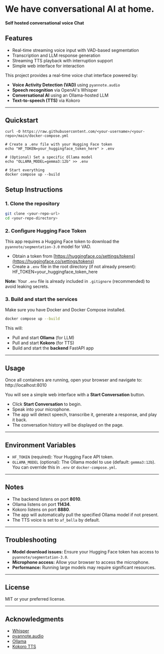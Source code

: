 # We have conversational AI at home. 
#### Self hosted conversational voice Chat


## Features
- Real-time streaming voice input with VAD-based segmentation
- Transcription and LLM response generation
- Streaming TTS playback with interruption support
- Simple web interface for interaction


This project provides a real-time voice chat interface powered by:
- **Voice Activity Detection (VAD)** using `pyannote.audio`
- **Speech recognition** via OpenAI's Whisper
- **Conversational AI** using an Ollama-hosted LLM
- **Text-to-speech (TTS)** via Kokoro

---

## Quickstart

```# Download the docker-compose file
curl -O https://raw.githubusercontent.com/<your-username>/<your-repo>/main/docker-compose.yml

# Create a .env file with your Hugging Face token
echo "HF_TOKEN=your_huggingface_token_here" > .env

# (Optional) Set a specific Ollama model
echo "OLLAMA_MODEL=gemma3:12b" >> .env

# Start everything
docker compose up --build
```






## Setup Instructions

### 1. Clone the repository

```bash
git clone <your-repo-url>
cd <your-repo-directory>
```

### 2. Configure Hugging Face Token

This app requires a Hugging Face token to download the `pyannote/segmentation-3.0` model for VAD.

- Obtain a token from [https://huggingface.co/settings/tokens](https://huggingface.co/settings/tokens)
- Create a `.env` file in the root directory (if not already present): HF_TOKEN=your_huggingface_token_here


**Note:** Your `.env` file is already included in `.gitignore` (recommended) to avoid leaking secrets.

### 3. Build and start the services

Make sure you have Docker and Docker Compose installed.

```bash
docker compose up --build
```

This will:
- Pull and start **Ollama** (for LLM)
- Pull and start **Kokoro** (for TTS)
- Build and start the **backend** FastAPI app

---

## Usage

Once all containers are running, open your browser and navigate to: http://localhost:8010


You will see a simple web interface with a **Start Conversation** button.

- Click **Start Conversation** to begin.
- Speak into your microphone.
- The app will detect speech, transcribe it, generate a response, and play it back.
- The conversation history will be displayed on the page.

---

## Environment Variables

- `HF_TOKEN` (required): Your Hugging Face API token.
- `OLLAMA_MODEL` (optional): The Ollama model to use (default: `gemma3:12b`). You can override this in `.env` or `docker-compose.yml`.

---

## Notes

- The backend listens on port **8010**.
- Ollama listens on port **11434**.
- Kokoro listens on port **8880**.
- The app will automatically pull the specified Ollama model if not present.
- The TTS voice is set to `af_bella` by default.

---

## Troubleshooting

- **Model download issues:** Ensure your Hugging Face token has access to `pyannote/segmentation-3.0`.
- **Microphone access:** Allow your browser to access the microphone.
- **Performance:** Running large models may require significant resources.

---

## License

MIT or your preferred license.

---

## Acknowledgments

- [Whisper](https://github.com/openai/whisper)
- [pyannote.audio](https://github.com/pyannote/pyannote-audio)
- [Ollama](https://ollama.com/)
- [Kokoro TTS](https://github.com/remsky/kokoro)
